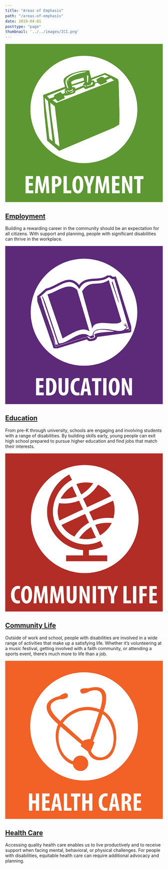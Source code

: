 ```yaml
---
title: "Areas of Emphasis"
path: "/areas-of-emphasis"
date: 2019-04-01
posttype: "page"
thumbnail: '../../images/ICI.png'
---
```


<div class="flex-l w-100 nl2 nr2 center">

<article class="card">
<div class="flex flex-column flex-row-ns">
<div class="card-image">
<img src="../../images/employment.png" class="db" alt="employment" />
</div>
<div class="card-body">
<a class="link dt w-100 mt2 dim dark-blue" href="/areas-of-emphasis/employment">
<h2 class="f3 fw1 mt0 lh-copy bb bw2">Employment</h2>
</a>
<p class="f6 f5-l mt0 lh-copy">Building a rewarding career in the community should be an expectation for all citizens. With support and planning, people with significant disabilities can thrive in the workplace.</p>
</div>
</div>
</article>

<article class="card">
<div class="flex flex-column flex-row-ns">
<div class="card-image">
<img src="../../images/education.png" class="db" alt="Education" />
</div>
<div class="card-body">
<a href="/areas-of-emphasis/education" class="link dt w-100 mt2 dim dark-blue">
<h2 class="f3 fw1 mt0 lh-copy bb bw2">Education</h2>
</a>
 <p class="f6 f5-l mt0 lh-copy">From pre-K through university, schools are engaging and involving students with a range of disabilities. By building skills early, young people can exit high school prepared to pursue higher education and find jobs that match their interests.
</p>
</div>
</div>
</article>


</div>


<div class="flex-l w-100 nl2 nr2 center">


<article class="card">
<div class="flex flex-column flex-row-ns">
<div class="card-image">
<img src="../../images/community.png"  class="db" alt="Community Life" />
</div>
<div class="card-body">
<a class="link dt w-100 mt2 dim dark-blue" href="/areas-of-emphasis/community">
<h2 class="f3 fw1 mt0 lh-copy bb bw2">Community Life</h2>
</a>
<p class="f6 f5-l mt0 lh-copy">Outside of work and school, people with disabilities are involved in a wide range of activities that make up a satisfying life. Whether it’s volunteering at a music festival, getting involved with a faith community, or attending a sports event, there’s much more to life than a job.
</p>
</div>
</div>
</article>


<article class="card">
<div class="flex flex-column flex-row-ns">
<div class="card-image">
<img src="../../images/healthcare.png" class="db" alt="Health Care" />
</div>
<div class="card-body">
<a class="link dt w-100 mt2 dim dark-blue" href="/areas-of-emphasis/healthcare">
<h2 class="f3 fw1 mt0 lh-copy bb bw2">	Health Care</h2>
</a>
<p class="f6 f5-l mt0 lh-copy">Accessing quality health care enables us to live productively and to receive support when facing mental, behavioral, or physical challenges. For people with disabilities, equitable health care can require additional advocacy and planning. </p>
</div>
</div>
</article>

</div>


